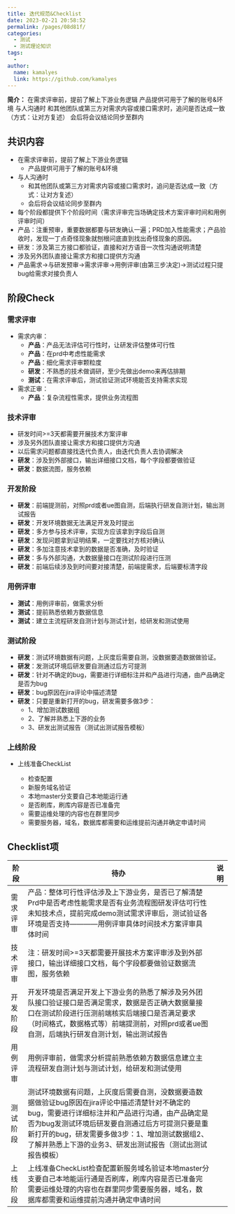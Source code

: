 ```yaml
---
title: 迭代规范&Checklist
date: 2023-02-21 20:58:52
permalink: /pages/08d81f/
categories:
  - 测试
  - 测试理论知识
tags:
  - 
author: 
  name: kamalyes
  link: https://github.com/kamalyes
---
```

**简介：** 在需求评审前，提前了解上下游业务逻辑 产品提供可用于了解的账号&环境 与人沟通时 和其他团队或第三方对需求内容或接口需求时，追问是否达成一致（方式：让对方复述） 会后将会议结论同步至群内

共识内容
----

*   在需求评审前，提前了解上下游业务逻辑
    *   产品提供可用于了解的账号&环境
*   与人沟通时
    *   和其他团队或第三方对需求内容或接口需求时，追问是否达成一致（方式：让对方复述）
    *   会后将会议结论同步至群内
*   每个阶段都提供下个阶段时间（需求评审完当场确定技术方案评审时间和用例评审时间）
*   产品：注重预审，重要数据都要与研发确认一遍；PRD加入性能需求；产品验收时，发现一丁点奇怪现象就刨根问底直到找出奇怪现象的原因。
*   研发：涉及第三方接口都验证，直接和对方语音一次性沟通说明清楚
*   涉及另外团队直接让需求方和接口提供方沟通
*   产品需求->与研发预审->需求评审->用例评审(由第三步决定)->测试过程只提bug给需求对接负责人

阶段Check
-------

### 需求评审

*   需求内审：
    *   **产品**：产品无法评估可行性时，让研发评估整体可行性
    *   **产品**：在prd中考虑性能需求
    *   **产品**：细化需求评审颗粒度
    *   **研发**：不熟悉的技术做调研，至少先做出demo来再估排期
    *   **测试**：在需求评审后，测试验证测试环境能否支持需求实现
*   需求正审：
    *   **产品**：复杂流程性需求，提供业务流程图

### 技术评审

*   研发时间>=3天都需要开展技术方案评审
*   涉及另外团队直接让需求方和接口提供方沟通
*   以后需求问题都直接找迭代负责人，由迭代负责人去协调解决
*   **研发**：涉及到外部接口，输出详细接口文档，每个字段都要做验证
*   **研发**：数据流图，服务依赖

### 开发阶段

*   **研发**：前端提测前，对照prd或者ue图自测，后端执行研发自测计划，输出测试报告
*   **研发**：开发环境数据无法满足开发及时提出
*   **研发**：多方参与技术评审，实现方应该拿到字段后自测
*   **研发**：发现问题拿到证明结果，一定要找对方核对确认
*   **研发**：多加注意技术拿到的数据是否准确，及时验证
*   **研发**：多与外部沟通，大数据量接口在测试阶段进行压测
*   **研发**：前端后续涉及到时间要对接清楚，前端提需求，后端要标清字段

### 用例评审

*   **测试**：用例评审前，做需求分析
*   **测试**：提前熟悉依赖方数据信息
*   **测试**：建立主流程研发自测计划与测试计划，给研发和测试使用

### 测试阶段

*   **研发**：测试环境数据有问题，上灰度后需要自测，没数据要造数据做验证。
*   **研发**：发测试环境后研发要自测通过后方可提测
*   **研发**：针对不确定的bug，需要进行详细标注并和产品进行沟通，由产品确定是否为bug
*   **研发**：bug原因在jira评论中描述清楚
*   **研发**：只要是重新打开的bug，研发需要多做3步：
    *   1、增加测试数据组
    *   2、了解并熟悉上下游的业务
    *   3、研发出测试报告（测试出测试报告模板）

### 上线阶段

*   上线准备CheckList
    
    *   检查配置
    *   新服务域名验证
    *   本地master分支要自己本地能运行通
    *   是否刷库，刷库内容是否已准备完
    *   需要运维处理的内容也在群里同步
    *   需要服务器，域名，数据库都需要和运维提前沟通并确定申请时间

Checklist项
----------
| 阶段 | **待办** | 说明 |
| --- | --- | --- |
| 需求评审 | 产品：整体可行性评估涉及上下游业务，是否已了解清楚Prd中是否考虑性能需求是否有业务流程图研发评估可行性未知技术点，提前完成demo测试需求评审后，测试验证各环境是否支持————用例评审具体时间技术方案评审具体时间 |  |
| 技术评审 | 注：研发时间>=3天都需要开展技术方案评审涉及到外部接口，输出详细接口文档，每个字段都要做验证数据流图，服务依赖 |  |
| 开发阶段 | 开发环境是否满足开发上下游业务的熟悉了解涉及另外团队接口验证接口是否满足需求，数据是否正确大数据量接口在测试阶段进行压测前端核实后端接口是否满足要求（时间格式，数据格式等）前端提测前，对照prd或者ue图自测，后端执行研发自测计划，输出测试报告 |  |
| 用例评审 | 用例评审前，做需求分析提前熟悉依赖方数据信息建立主流程研发自测计划与测试计划，给研发和测试使用 |  |
| 测试阶段 | 测试环境数据有问题，上灰度后需要自测，没数据要造数据做验证bug原因在jira评论中描述清楚针对不确定的bug，需要进行详细标注并和产品进行沟通，由产品确定是否为bug发测试环境后研发要自测通过后方可提测只要是重新打开的bug，研发需要多做3步：1、增加测试数据组2、了解并熟悉上下游的业务3、研发出测试报告（测试出测试报告模板） |  |
| 上线阶段 | 上线准备CheckList检查配置新服务域名验证本地master分支要自己本地能运行通是否刷库，刷库内容是否已准备完需要运维处理的内容也在群里同步需要服务器，域名，数据库都需要和运维提前沟通并确定申请时间 |  |
